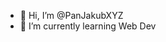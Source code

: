 - 👋 Hi, I’m @PanJakubXYZ
- 🌱 I’m currently learning Web Dev


<!---
PanJakubXYZ/PanJakubXYZ is a ✨ special ✨ repository because its `README.md` (this file) appears on your GitHub profile.
You can click the Preview link to take a look at your changes.
--->
